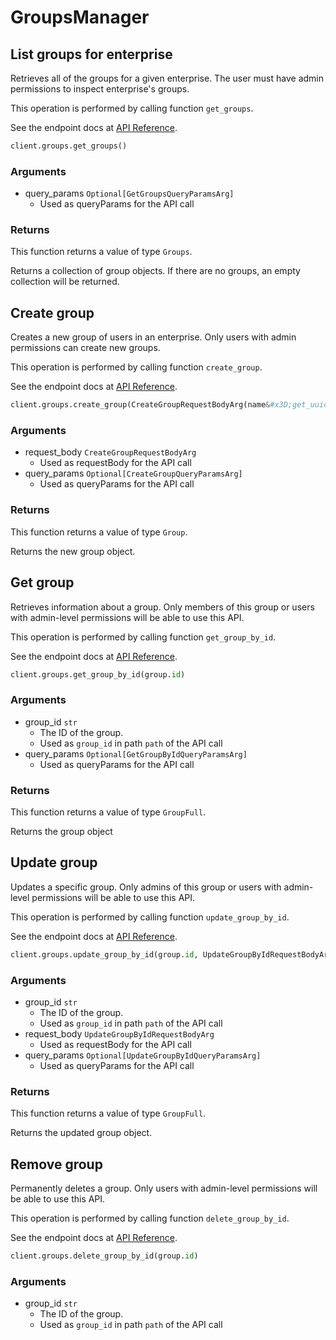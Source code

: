 # GroupsManager

## List groups for enterprise

Retrieves all of the groups for a given enterprise. The user
must have admin permissions to inspect enterprise&#x27;s groups.

This operation is performed by calling function `get_groups`.

See the endpoint docs at
[API Reference](https://developer.box.com/reference/get-groups/).

<!-- sample get_groups -->
```python
client.groups.get_groups()
```

### Arguments

- query_params `Optional[GetGroupsQueryParamsArg]`
  - Used as queryParams for the API call


### Returns

This function returns a value of type `Groups`.

Returns a collection of group objects. If there are no groups, an
empty collection will be returned.


## Create group

Creates a new group of users in an enterprise. Only users with admin
permissions can create new groups.

This operation is performed by calling function `create_group`.

See the endpoint docs at
[API Reference](https://developer.box.com/reference/post-groups/).

<!-- sample post_groups -->
```python
client.groups.create_group(CreateGroupRequestBodyArg(name&#x3D;get_uuid()))
```

### Arguments

- request_body `CreateGroupRequestBodyArg`
  - Used as requestBody for the API call
- query_params `Optional[CreateGroupQueryParamsArg]`
  - Used as queryParams for the API call


### Returns

This function returns a value of type `Group`.

Returns the new group object.


## Get group

Retrieves information about a group. Only members of this
group or users with admin-level permissions will be able to
use this API.

This operation is performed by calling function `get_group_by_id`.

See the endpoint docs at
[API Reference](https://developer.box.com/reference/get-groups-id/).

<!-- sample get_groups_id -->
```python
client.groups.get_group_by_id(group.id)
```

### Arguments

- group_id `str`
  - The ID of the group.
  - Used as `group_id` in path `path` of the API call
- query_params `Optional[GetGroupByIdQueryParamsArg]`
  - Used as queryParams for the API call


### Returns

This function returns a value of type `GroupFull`.

Returns the group object


## Update group

Updates a specific group. Only admins of this
group or users with admin-level permissions will be able to
use this API.

This operation is performed by calling function `update_group_by_id`.

See the endpoint docs at
[API Reference](https://developer.box.com/reference/put-groups-id/).

<!-- sample put_groups_id -->
```python
client.groups.update_group_by_id(group.id, UpdateGroupByIdRequestBodyArg(name&#x3D;updated_group_name))
```

### Arguments

- group_id `str`
  - The ID of the group.
  - Used as `group_id` in path `path` of the API call
- request_body `UpdateGroupByIdRequestBodyArg`
  - Used as requestBody for the API call
- query_params `Optional[UpdateGroupByIdQueryParamsArg]`
  - Used as queryParams for the API call


### Returns

This function returns a value of type `GroupFull`.

Returns the updated group object.


## Remove group

Permanently deletes a group. Only users with
admin-level permissions will be able to use this API.

This operation is performed by calling function `delete_group_by_id`.

See the endpoint docs at
[API Reference](https://developer.box.com/reference/delete-groups-id/).

<!-- sample delete_groups_id -->
```python
client.groups.delete_group_by_id(group.id)
```

### Arguments

- group_id `str`
  - The ID of the group.
  - Used as `group_id` in path `path` of the API call


